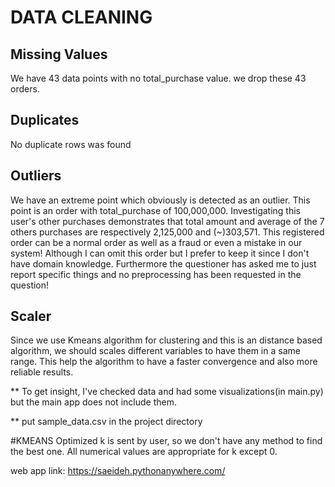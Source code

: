 # DATA CLEANING
Missing Values
----------------
We have 43 data points with no total_purchase value. we drop these 43 orders.

Duplicates
----------------
No duplicate rows was found

Outliers
----------------
We have an extreme point which obviously is detected as an outlier.
This point is an order with total_purchase of 100,000,000.
Investigating this user's other purchases demonstrates that total amount and average of the 7 others purchases
are respectively 2,125,000 and (~)303,571. This registered order can be a normal order as well as a fraud or even a mistake in our system!
Although I can omit this order but I prefer to keep it since I don't have domain knowledge.
Furthermore the questioner has asked me to just report specific things and no preprocessing has been requested in the question!

Scaler
----------------
Since we use Kmeans algorithm for clustering and this is an distance based algorithm, we should scales different 
variables to have them in a same range. This help the algorithm to have a faster convergence and also more reliable results.

** To get insight, I've checked data and had some visualizations(in main.py) but the main app does not include them.

** put sample_data.csv in the project directory

#KMEANS
Optimized k is sent by user, so we don't have any method to find the best one.
All numerical values are appropriate for k except 0.



web app link:
https://saeideh.pythonanywhere.com/